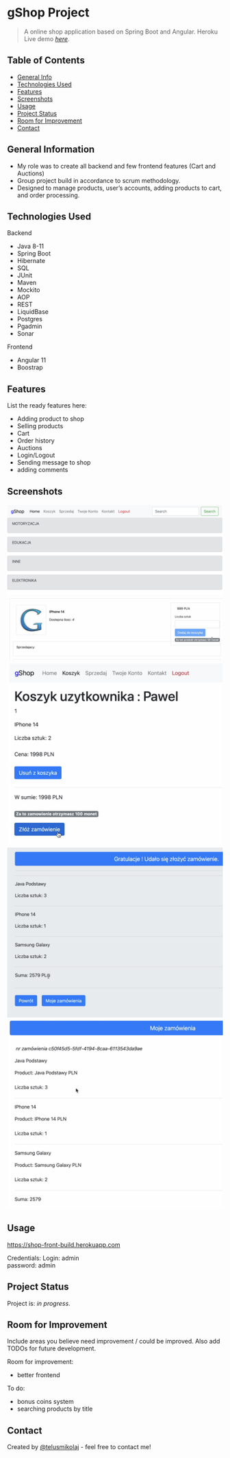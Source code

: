 # gShop Project
> A online shop application based on Spring Boot and Angular.
> Heroku Live demo [_here_](https://shop-front-build.herokuapp.com). <!-- If you have the project hosted somewhere, include the link here. -->

## Table of Contents
* [General Info](#general-information)
* [Technologies Used](#technologies-used)
* [Features](#features)
* [Screenshots](#screenshots)
* [Usage](#usage)
* [Project Status](#project-status)
* [Room for Improvement](#room-for-improvement)
* [Contact](#contact)
<!-- * [License](#license) -->


## General Information
-  My role was to create all backend and few frontend features (Cart and Auctions)
- Group project build in accordance to scrum methodology.
- Designed to manage products, user’s accounts, adding products to cart, and order processing. 
<!-- You don't have to answer all the questions - just the ones relevant to your project. -->


## Technologies Used
Backend
- Java 8-11
- Spring Boot
- Hibernate
- SQL
- JUnit
- Maven
- Mockito
- AOP 
- REST
- LiquidBase
- Postgres
- Pgadmin
- Sonar

Frontend 
- Angular 11
- Boostrap


## Features
List the ready features here:
- Adding product to shop
- Selling products
- Cart
- Order history
- Auctions
- Login/Logout
- Sending message to shop 
- adding comments


## Screenshots
![Example screenshot](./img/1.png)
![Example screenshot](./img/2.png)
![Example screenshot](./img/3.png)
![Example screenshot](./img/4.png)
![Example screenshot](./img/5.png)
<!-- If you have screenshots you'd like to share, include them here. -->

## Usage
https://shop-front-build.herokuapp.com

Credentials:
Login: admin  
password: admin

## Project Status
Project is: _in progress_.


## Room for Improvement
Include areas you believe need improvement / could be improved. Also add TODOs for future development.

Room for improvement:
- better frontend

To do:
- bonus coins system
- searching products by title

## Contact
Created by [@telusmikolaj](https://www.linkedin.com/in/miko%C5%82aj-telus-84aa7122b) - feel free to contact me!


